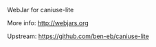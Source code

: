 WebJar for caniuse-lite

More info: http://webjars.org

Upstream: https://github.com/ben-eb/caniuse-lite
